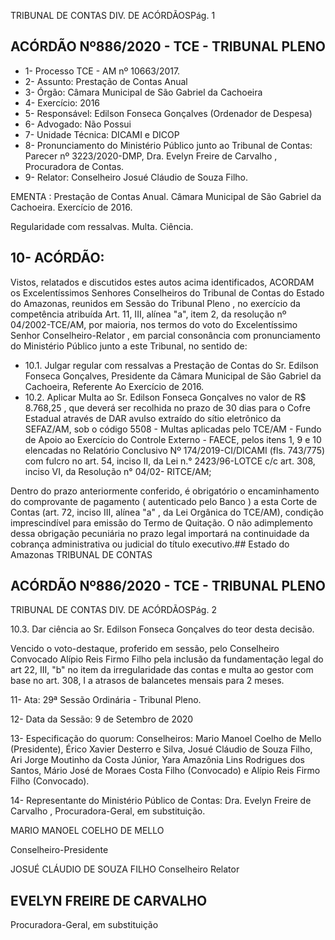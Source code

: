 TRIBUNAL DE CONTAS DIV. DE ACÓRDÃOSPág. 1

## ACÓRDÃO Nº886/2020 - TCE - TRIBUNAL PLENO

- 1- Processo TCE - AM nº 10663/2017.
- 2- Assunto: Prestação de Contas Anual
- 3- Órgão: Câmara Municipal de São Gabriel da Cachoeira
- 4- Exercício: 2016
- 5- Responsável: Edilson Fonseca Gonçalves (Ordenador de Despesa)
- 6- Advogado: Não Possui
- 7- Unidade Técnica: DICAMI e DICOP
- 8- Pronunciamento  do  Ministério  Público  junto  ao  Tribunal  de  Contas: Parecer  nº 3223/2020-DMP, Dra. Evelyn Freire de Carvalho , Procuradora de Contas.
- 9- Relator: Conselheiro Josué Cláudio de Souza Filho.

EMENTA : Prestação  de  Contas  Anual. Câmara Municipal de São Gabriel da Cachoeira. Exercício de 2016.

Regularidade com ressalvas. Multa. Ciência.

## 10-  ACÓRDÃO:

Vistos, relatados e discutidos estes autos acima identificados, ACORDAM os Excelentíssimos Senhores Conselheiros do Tribunal de Contas do Estado do Amazonas, reunidos em Sessão do Tribunal Pleno , no exercício da competência atribuída Art. 11, III, alínea "a", item 2, da resolução nº 04/2002-TCE/AM, por maioria, nos termos do voto do Excelentíssimo Senhor Conselheiro-Relator , em parcial consonância com pronunciamento do Ministério Público junto a este Tribunal, no sentido de:

- 10.1. Julgar regular com ressalvas a  Prestação de Contas do Sr. Edilson Fonseca Gonçalves, Presidente da Câmara Municipal de São Gabriel da Cachoeira, Referente Ao Exercício de 2016.
- 10.2. Aplicar Multa ao Sr. Edilson Fonseca Gonçalves no valor de R$ 8.768,25 , que  deverá  ser  recolhida  no prazo  de  30  dias para  o  Cofre  Estadual através de DAR avulso extraído do sítio eletrônico da SEFAZ/AM, sob o código  5508  -  Multas  aplicadas  pelo  TCE/AM  -  Fundo  de  Apoio  ao Exercício do Controle Externo - FAECE, pelos itens 1, 9 e 10 elencadas no Relatório Conclusivo Nº 174/2019-CI/DICAMI (fls. 743/775) com fulcro no art. 54, inciso II, da Lei n.° 2423/96-LOTCE c/c art. 308, inciso VI, da Resolução n° 04/02- RITCE/AM;

Dentro do prazo anteriormente conferido, é obrigatório o encaminhamento do comprovante de pagamento ( autenticado pelo Banco ) a esta Corte de Contas  (art.  72,  inciso  III,  alínea  "a"  ,  da  Lei  Orgânica  do  TCE/AM), condição  imprescindível  para  emissão  do  Termo  de  Quitação.  O  não adimplemento dessa obrigação  pecuniária  no  prazo  legal  importará  na continuidade da cobrança administrativa ou judicial do título executivo.## Estado do Amazonas TRIBUNAL DE CONTAS

## ACÓRDÃO Nº886/2020 - TCE - TRIBUNAL PLENO

TRIBUNAL DE CONTAS DIV. DE ACÓRDÃOSPág. 2

10.3. Dar ciência ao Sr. Edilson Fonseca Gonçalves do teor desta decisão.

Vencido o voto-destaque, proferido em sessão, pelo Conselheiro Convocado Alípio Reis Firmo Filho pela inclusão da fundamentação legal do art 22, III, "b" no item da irregularidade das contas  e multa ao gestor com base no art. 308, I a atrasos de balancetes mensais para 2 meses.

11-  Ata: 29ª Sessão Ordinária - Tribunal Pleno.

12-  Data da Sessão: 9 de Setembro de 2020

13-  Especificação do quorum: Conselheiros: Mario Manoel Coelho de Mello (Presidente), Érico  Xavier  Desterro  e  Silva,  Josué  Cláudio  de  Souza  Filho,  Ari  Jorge  Moutinho  da Costa Júnior, Yara Amazônia Lins Rodrigues dos Santos, Mário José de Moraes Costa Filho (Convocado) e Alípio Reis Firmo Filho (Convocado).

14-  Representante do Ministério Público de Contas: Dra. Evelyn Freire de Carvalho , Procuradora-Geral, em substituição.

MARIO MANOEL COELHO DE MELLO

Conselheiro-Presidente

JOSUÉ CLÁUDIO DE SOUZA FILHO Conselheiro Relator

## EVELYN FREIRE DE CARVALHO

Procuradora-Geral, em substituição